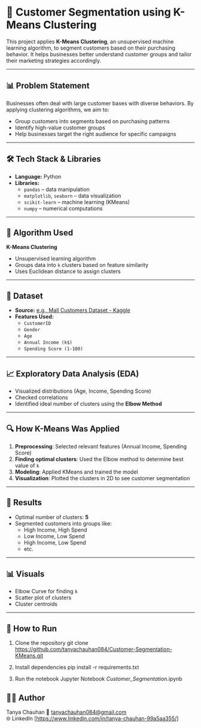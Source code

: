# 🧠 Customer Segmentation using K-Means Clustering

This project applies **K-Means Clustering**, an unsupervised machine learning algorithm, to segment customers based on their purchasing behavior. It helps businesses better understand customer groups and tailor their marketing strategies accordingly.

---

## 📊 Problem Statement

Businesses often deal with large customer bases with diverse behaviors. By applying clustering algorithms, we aim to:

- Group customers into segments based on purchasing patterns
- Identify high-value customer groups
- Help businesses target the right audience for specific campaigns

---

## 🛠️ Tech Stack & Libraries

- **Language:** Python  
- **Libraries:**
  - `pandas` – data manipulation
  - `matplotlib`, `seaborn` – data visualization
  - `scikit-learn` – machine learning (KMeans)
  - `numpy` – numerical computations

---

## 🧮 Algorithm Used

**K-Means Clustering**  
- Unsupervised learning algorithm
- Groups data into `k` clusters based on feature similarity
- Uses Euclidean distance to assign clusters

---

## 📁 Dataset

- **Source:** [e.g., Mall Customers Dataset - Kaggle](https://www.kaggle.com/vjchoudhary7/customer-segmentation-tutorial-in-python)
- **Features Used:**
  - `CustomerID`
  - `Gender`
  - `Age`
  - `Annual Income (k$)`
  - `Spending Score (1-100)`

---

## 📈 Exploratory Data Analysis (EDA)

- Visualized distributions (Age, Income, Spending Score)
- Checked correlations
- Identified ideal number of clusters using the **Elbow Method**

---

## 🔍 How K-Means Was Applied

1. **Preprocessing**: Selected relevant features (Annual Income, Spending Score)
2. **Finding optimal clusters**: Used the Elbow method to determine best value of `k`
3. **Modeling**: Applied KMeans and trained the model
4. **Visualization**: Plotted the clusters in 2D to see customer segmentation

---

## 📌 Results

- Optimal number of clusters: **5**
- Segmented customers into groups like:
  - High Income, High Spend
  - Low Income, Low Spend
  - High Income, Low Spend
  - etc.

---

## 📊 Visuals

- Elbow Curve for finding `k`
- Scatter plot of clusters
- Cluster centroids

---


## 🚀 How to Run

1. Clone the repository
git clone https://github.com/tanyachauhan084/Customer-Segmentation-KMeans.git

2. Install dependencies
pip install -r requirements.txt

3. Run the notebook
Jupyter Notebook _Customer_Segmentation_.ipynb


## 👩‍💻 Author
Tanya Chauhan
📧 tanyachauhan084@gmail.com
<br>
🌐 LinkedIn [https://www.linkedin.com/in/tanya-chauhan-99a5aa355/]

